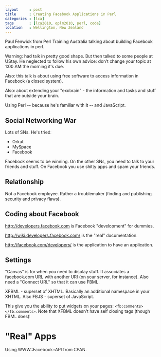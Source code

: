 ```yaml
---
layout     : post
title      : Creating Facebook Applications in Perl
categories : [lca]
tags       : [lca2010, oplm2010, perl, code]
location   : Wellington, New Zealand
---
```


Paul Fenwick from Perl Training Australia talking about building Facebook
applications in perl.

Warning: had talk in pretty good shape. But then talked to some people at
UStay. He neglected to follow his own advice: don't change your topic at 1:00
AM the morning it's due.

Also: this talk is about using free software to access information in Facebook
(a closed system).

Also: about extending your "exobrain" - the information and tasks and stuff
that are outside your brain.

Using Perl -- because he's familiar with it -- and JavaScript.

Social Networking War
---------------------

Lots of SNs. He's tried:

* Orkut
* MySpace
* Facebook

Facebook seems to be winning. On the other SNs, you need to talk to your
friends and stuff. On Facebook you use shitty apps and spam your friends.

Relationship
------------

Not a Facebook employee. Rather a troublemaker (finding and publishing
security and privacy flaws).

Coding about Facebook
---------------------

http://developers.facebook.com is Facebook "development" for dummies.

http://wiki.developers.facebook.com/ is the "real" documentation.

http://facebook.com/developers/ is the application to have an application.

Settings
--------

"Canvas" is for when you need to display stuff. It associates a facebook.com
URL with another URI (on your server, for instance). Also need a "Connect URL"
so that it can use FBML.

XFBML - superset of XHTML. Basically an additional namespace in your XHTML.
Also FBJS - superset of JavaScript.

This give you the ability to put widgets on your pages:
`<fb:comments></fb:comments>`. Note that XFBML doesn't have self closing tags
(though FBML does)!

"Real" Apps
===========

Using WWW::Facebook::API from CPAN.